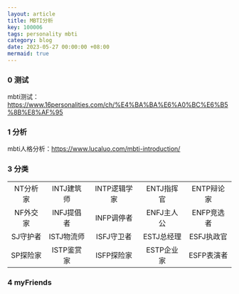 ```yaml
---
layout: article
title: MBTI分析
key: 100006
tags: personality mbti
category: blog
date: 2023-05-27 00:00:00 +08:00
mermaid: true
---
```


### 0 测试
mbti测试：https://www.16personalities.com/ch/%E4%BA%BA%E6%A0%BC%E6%B5%8B%E8%AF%95

### 1 分析
mbti人格分析：https://www.lucaluo.com/mbti-introduction/

### 3 分类


|         |        |        |        |        |
| :-----: | :----: | :----: | :----: | :----: |
| NT分析家 | INTJ建筑师 | INTP逻辑学家 | ENTJ指挥官 | ENTP辩论家 |
| NF外交家 | INFJ提倡者 | INFP调停者 | ENFJ主人公 | ENFP竞选者 |
| SJ守护者 | ISTJ物流师 | ISFJ守卫者 | ESTJ总经理 | ESFJ执政官 |
| SP探险家 | ISTP鉴赏家 | ISFP探险家 | ESTP企业家 | ESFP表演者 |

### 4 myFriends


